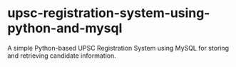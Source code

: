 # upsc-registration-system-using-python-and-mysql
A simple Python-based UPSC Registration System using MySQL for storing and retrieving candidate information.
